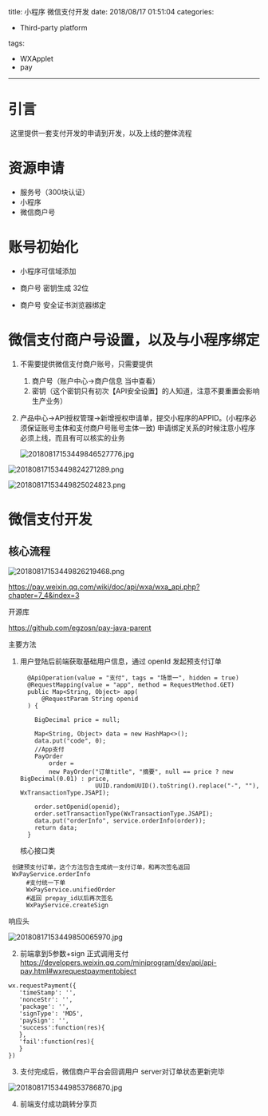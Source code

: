 title:  小程序 微信支付开发
date: 2018/08/17 01:51:04
categories:

- Third-party platform

tags:

-  WXApplet
-  pay

---

# 引言

​	这里提供一套支付开发的申请到开发，以及上线的整体流程



# 资源申请

* 服务号（300块认证）
* 小程序 
* 微信商户号



# 账号初始化

* 小程序可信域添加

* 商户号 密钥生成 32位

* 商户号 安全证书浏览器绑定

  

# 微信支付商户号设置，以及与小程序绑定

1. 不需要提供微信支付商户账号，只需要提供

   1. 商户号（账户中心->商户信息 当中查看）
   2. 密钥（这个密钥只有初次【API安全设置】的人知道，注意不要重置会影响生产业务）

2. 产品中心->API授权管理->新增授权申请单，提交小程序的APPID。(小程序必须保证账号主体和支付商户号账号主体一致) 申请绑定关系的时候注意小程序必须上线，而且有可以核实的业务

   ![20180817153449846527776.jpg](http://img.zuoyun.me/20180817153449846527776.jpg)

![20180817153449824271289.png](http://img.zuoyun.me/20180817153449824271289.png)

![20180817153449825024823.png](http://img.zuoyun.me/20180817153449825024823.png)

# 微信支付开发

## 核心流程

![20180817153449826219468.png](http://img.zuoyun.me/20180817153449826219468.png)

<https://pay.weixin.qq.com/wiki/doc/api/wxa/wxa_api.php?chapter=7_4&index=3>

开源库

<https://github.com/egzosn/pay-java-parent>

主要方法

1. 用户登陆后前端获取基础用户信息，通过 openId 发起预支付订单

   ```
     @ApiOperation(value = "支付", tags = "场景一", hidden = true)
     @RequestMapping(value = "app", method = RequestMethod.GET)
     public Map<String, Object> app(
         @RequestParam String openid
     ) {
   
       BigDecimal price = null;
   
       Map<String, Object> data = new HashMap<>();
       data.put("code", 0);
       //App支付
       PayOrder
           order =
           new PayOrder("订单title", "摘要", null == price ? new BigDecimal(0.01) : price,
                        UUID.randomUUID().toString().replace("-", ""), WxTransactionType.JSAPI);
   
       order.setOpenid(openid);
       order.setTransactionType(WxTransactionType.JSAPI);
       data.put("orderInfo", service.orderInfo(order));
       return data;
     }
   
   ```

   核心接口类

  ```
   创建预支付订单，这个方法包含生成统一支付订单，和再次签名返回
   WxPayService.orderInfo
       #支付统一下单
       WxPayService.unifiedOrder
       #返回 prepay_id以后再次签名
       WxPayService.createSign
  ```

   响应头

   ![20180817153449850065970.jpg](http://img.zuoyun.me/20180817153449850065970.jpg)

   

   

2.  前端拿到5参数+sign 正式调用支付 <https://developers.weixin.qq.com/miniprogram/dev/api/api-pay.html#wxrequestpaymentobject>

```
wx.requestPayment({
   'timeStamp': '',
   'nonceStr': '',
   'package': '',
   'signType': 'MD5',
   'paySign': '',
   'success':function(res){
   },
   'fail':function(res){
   }
})
```



3. 支付完成后，微信商户平台会回调用户 server对订单状态更新完毕

![20180817153449853786870.jpg](http://img.zuoyun.me/20180817153449853786870.jpg)

4. 前端支付成功跳转分享页

 